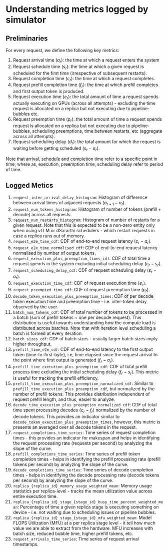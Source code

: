 # Understanding metrics logged by simulator

## Preliminaries

For every request, we define the following key metrics:

1. Request arrival time ($a_r$): the time at which a request enters the system
2. Request schedule time ($s_r$): the time at which a given request is scheduled for the first time (irrespective of subsequent restarts).
3. Request completion time ($c_r$): the time at which a request completes.
4. Request prefill completion time ($f_r$): the time at which prefill completes and first output token is produced.
5. Request execution time ($e_r$): the total amount of time a request spends actually executing on GPUs (across all attempts) - excluding the time request is allocated on a replica but not executing due to pipeline-bubbles etc.
6. Request preemption time ($p_r$): the total amount of time a request spends request is allocated on a replica but not executing due to pipeline-bubbles, scheduling preemptions, time between restarts, etc (aggregate across all attempts).
7. Request scheduling delay ($d_r$): the total amount for which the request is waiting before getting scheduled ($s_r - a_r$).

Note that arrival, schedule and completion time refer to a specific point in time, where as, execution, preemption time, scheduling delay refer to period of time.

## Logged Metics

1. `request_inter_arrival_delay_histogram`: Histogram of difference between arrival times of adjacent requests ($a_{r+1} - a_r$).
2. `request_num_tokens_histogram`: Histogram of number of tokens (prefill + decode) across all requests.
3. `request_num_restarts_histogram`: Histogram of number of restarts for a given request. Note that this is expected to be a non-zero entity only when using vLLM or dSararthi schedulers - which restart requests in case a replica runs out of memory.
4. `request_e2e_time_cdf`: CDF of end-to-end request latency ($c_r - a_r$).
5. `request_e2e_time_normalised_cdf`: CDF of end-to-end request latency normalised by number of output tokens.
6. `request_execution_plus_preemption_times_cdf`: CDF of total time a request spends in the system excluding initial scheduling delay ($c_r - s_r$).
7. `request_scheduling_delay_cdf`: CDF of request scheduling delay ($s_r - a_r$).
8. `request_execution_time_cdf`: CDF of request execution time ($e_r$).
9. `request_preempted_time_cdf`: CDF of request preemption time ($p_r$).
10. `decode_token_execution_plus_preemption_times`: CDF of per decode token execution time and preemption time - i.e. inter-token delay observed by the user.
11. `batch_num_tokens_cdf`: CDF of total number of tokens to be processed in a batch (sum of prefill tokens + one per decode request). This distribution is useful towards understanding how the compute load is distributed across batches. Note that with iteration level scheduling a batch is formed at every iteration.
12. `batch_sizes_cdf`: CDF of batch sizes - usually larger batch sizes imply higher throughput.
13. `prefill_time_e2e_cdf`: CDF of end-to-end latency to the first output token (time-to-first-byte), i.e, time elapsed since the request arrival to the point where first output is generated ($f_r - a_r$).
14. `prefill_time_execution_plus_preemption_cdf`: CDF of total prefill process time excluding the initial scheduling delay ($f_r - s_r$). This metric is useful for tracking the prefill efficiency.
15. `prefill_time_execution_plus_preemption_normalized_cdf`: Similar to `prefill_time_execution_plus_preemption_cdf`, but normalized by the number of prefill tokens. This provides distribution independent of request prefill length, and thus, easier to analyze.
16. `decode_time_execution_plus_preemption_normalized_cdf`: CDF of total time spent processing decodes ($c_r - f_r$) normalized by the number of decode tokens. This provides an indicator similar to `decode_token_execution_plus_preemption_times`, however, this metric is presents an averaged over all decode tokens in the request.
17. `request_completions_time_series`: Time series of request completion times - this provides an indicator for makespan and helps in identifying the request processing rate (requests per second) by analyzing the slope of the curve.
18. `prefill_completions_time_series`: Time series of prefill token completion times - helps in identifying the prefill processing rate (prefill tokens per second) by analyzing the slope of the curve.
19. `decode_completions_time_series`: Time series of decode  completion times - helps in identifying the decode processing rate (decode tokens per second) by analyzing the slope of the curve.
20. `replica_{replica_id}_memory_usage_weighted_mean`: Memory usage statistics per replica-level - tracks the mean utilization value across entire execution time.
21. `replica_{replica_id}_stage_{stage_id}_busy_time_percent_weighted_mean`: Percentage of time a given replica stage is executing something on device - i.e. not waiting due to scheduling issues or pipeline bubbles.
22. `replica_{replica_id}_stage_{stage_id}_mfu_weighted_mean`: Model FLOPS Utilization (MFU) at a per replica stage level - it tell how much value we are able to extract from the hardware. MFU increases with batch size, reduced bubble time, higher prefill tokens, etc.
23. `request_arrivals_time_series`: Time series of request arrival timestamps.
